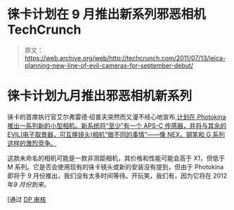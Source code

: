# 徕卡计划在 9 月推出新系列邪恶相机 TechCrunch

> 原文：<https://web.archive.org/web/http://techcrunch.com/2011/07/13/leica-planning-new-line-of-evil-cameras-for-september-debut/>

# 徕卡计划九月推出邪恶相机新系列

徕卡的首席执行官艾尔弗雷德·绍普夫突然而又漫不经心地宣布,[计划在 Photokina 推出一系列新的小型相机。新系统将“至少”有一个 APS-C 传感器，并将与其余的 EVIL(电子取景器，可互换镜头)相机“做不同的事情”——像 NEX，钢笔和 G 系列这样的激烈竞争。](https://web.archive.org/web/20230204115944/http://www.bjp-online.com/british-journal-of-photography/news/2080688/leica-launch-compact-2012)

这款未命名的相机可能是一款非测距相机，其价格和性能可能会高于 X1，但低于 M 系列。它是否会使用现有的徕卡镜头或新的安装没有提到，但由于 Photokina 即将于 9 月份推出，我们没有太多时间等待。开玩笑，我们有，因为它将在 2012 年*9 月份到来。*

[通过 [DP 审核](https://web.archive.org/web/20230204115944/http://dpreview.com/news/1107/11071310leicaMILC.asp)
